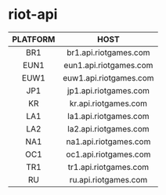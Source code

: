 # riot-api


| PLATFORM  | HOST |
|  :---: |  :---: |
| BR1  | br1.api.riotgames.com  |
| EUN1  | eun1.api.riotgames.com  |
| EUW1	| euw1.api.riotgames.com  |
| JP1	| jp1.api.riotgames.com  |
| KR	| kr.api.riotgames.com  |
| LA1	| la1.api.riotgames.com  |
| LA2	| la2.api.riotgames.com  |
| NA1	| na1.api.riotgames.com  |
| OC1	| oc1.api.riotgames.com  |
| TR1	| tr1.api.riotgames.com  |
| RU	| ru.api.riotgames.com  |